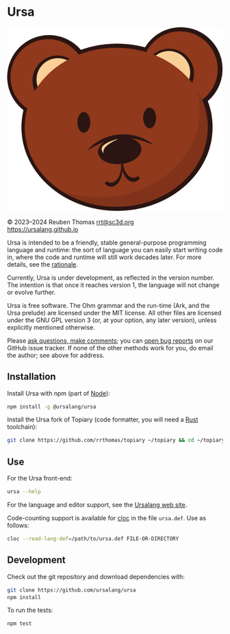 # Ursa

![logo](mascot/ursula.svg)

© 2023–2024 Reuben Thomas <rrt@sc3d.org>  
https://ursalang.github.io

Ursa is intended to be a friendly, stable general-purpose programming
language and runtime: the sort of language you can easily start writing code
in, where the code and runtime will still work decades later. For more
details, see the [rationale](https://ursalang.github.io/rationale.html).

Currently, Ursa is under development, as reflected in the version number.
The intention is that once it reaches version 1, the language will not
change or evolve further.

Ursa is free software. The Ohm grammar and the run-time (Ark, and the Ursa
prelude) are licensed under the MIT license. All other files are licensed
under the GNU GPL version 3 (or, at your option, any later version), unless
explicitly mentioned otherwise.

Please [ask questions, make comments](https://ursalang.github.io/discussions.html);
you can [open bug reports](https://github.com/ursalang/ursa/issues) on our
GitHub issue tracker. If none of the other methods work for you, do email
the author; see above for address.

## Installation

Install Ursa with npm (part of [Node](https://nodejs.org/)):

```sh
npm install -g @ursalang/ursa
```

Install the Ursa fork of Topiary (code formatter, you will need a [Rust](https://www.rust-lang.org/) toolchain):

```sh
git clone https://github.com/rrthomas/topiary ~/topiary && cd ~/topiary && cargo install --path topiary-cli
```

## Use

For the Ursa front-end:

```sh
ursa --help
```

For the language and editor support, see the [Ursalang web site](https://ursalang.github.io).

Code-counting support is available for [cloc](https://github.com/AlDanial/cloc) in the file `ursa.def`. Use as follows:

```sh
cloc --read-lang-def=/path/to/ursa.def FILE-OR-DIRECTORY
```

## Development

Check out the git repository and download dependencies with:

```sh
git clone https://github.com/ursalang/ursa
npm install
```

To run the tests:

```sh
npm test
```
